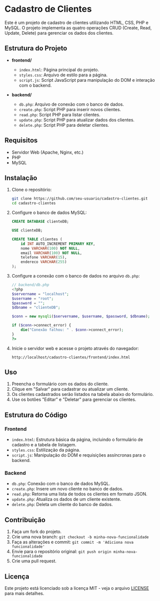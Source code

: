 # Cadastro de Clientes

Este é um projeto de cadastro de clientes utilizando HTML, CSS, PHP e MySQL. O projeto implementa as quatro operações CRUD (Create, Read, Update, Delete) para gerenciar os dados dos clientes.

## Estrutura do Projeto

- **frontend/**
  - `index.html`: Página principal do projeto.
  - `styles.css`: Arquivo de estilo para a página.
  - `script.js`: Script JavaScript para manipulação do DOM e interação com o backend.

- **backend/**
  - `db.php`: Arquivo de conexão com o banco de dados.
  - `create.php`: Script PHP para inserir novos clientes.
  - `read.php`: Script PHP para listar clientes.
  - `update.php`: Script PHP para atualizar dados dos clientes.
  - `delete.php`: Script PHP para deletar clientes.

## Requisitos

- Servidor Web (Apache, Nginx, etc.)
- PHP
- MySQL

## Instalação

1. Clone o repositório:

    ```bash
    git clone https://github.com/seu-usuario/cadastro-clientes.git
    cd cadastro-clientes
    ```

2. Configure o banco de dados MySQL:

    ```sql
    CREATE DATABASE clienteDB;

    USE clienteDB;

    CREATE TABLE clientes (
        id INT AUTO_INCREMENT PRIMARY KEY,
        nome VARCHAR(100) NOT NULL,
        email VARCHAR(100) NOT NULL,
        telefone VARCHAR(15),
        endereco VARCHAR(255)
    );
    ```

3. Configure a conexão com o banco de dados no arquivo `db.php`:

    ```php
    // backend/db.php
    <?php
    $servername = "localhost";
    $username = "root";
    $password = "";
    $dbname = "clienteDB";

    $conn = new mysqli($servername, $username, $password, $dbname);

    if ($conn->connect_error) {
        die("Conexão falhou: " . $conn->connect_error);
    }
    ?>
    ```

4. Inicie o servidor web e acesse o projeto através do navegador:

    ```
    http://localhost/cadastro-clientes/frontend/index.html
    ```

## Uso

1. Preencha o formulário com os dados do cliente.
2. Clique em "Salvar" para cadastrar ou atualizar um cliente.
3. Os clientes cadastrados serão listados na tabela abaixo do formulário.
4. Use os botões "Editar" e "Deletar" para gerenciar os clientes.

## Estrutura do Código

### Frontend

- `index.html`: Estrutura básica da página, incluindo o formulário de cadastro e a tabela de listagem.
- `styles.css`: Estilização da página.
- `script.js`: Manipulação do DOM e requisições assíncronas para o backend.

### Backend

- `db.php`: Conexão com o banco de dados MySQL.
- `create.php`: Insere um novo cliente no banco de dados.
- `read.php`: Retorna uma lista de todos os clientes em formato JSON.
- `update.php`: Atualiza os dados de um cliente existente.
- `delete.php`: Deleta um cliente do banco de dados.

## Contribuição

1. Faça um fork do projeto.
2. Crie uma nova branch: `git checkout -b minha-nova-funcionalidade`
3. Faça as alterações e commit: `git commit -m 'Adiciona nova funcionalidade'`
4. Envie para o repositório original: `git push origin minha-nova-funcionalidade`
5. Crie uma pull request.

## Licença

Este projeto está licenciado sob a licença MIT - veja o arquivo [LICENSE](LICENSE) para mais detalhes.
